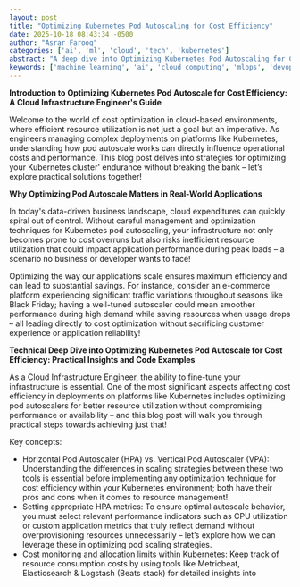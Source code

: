 ```yaml
---
layout: post
title: "Optimizing Kubernetes Pod Autoscaling for Cost Efficiency"
date: 2025-10-18 08:43:34 -0500
author: "Asrar Farooq"
categories: ['ai', 'ml', 'cloud', 'tech', 'kubernetes']
abstract: "A deep dive into Optimizing Kubernetes Pod Autoscaling for Cost Efficiency"
keywords: ['machine learning', 'ai', 'cloud computing', 'mlops', 'devops', 'automation', 'infrastructure', 'kubernetes', 'optimizing', 'autoscaling']
---
```


**Introduction to Optimizing Kubernetes Pod Autoscale for Cost Efficiency: A Cloud Infrastructure Engineer's Guide**

Welcome to the world of cost optimization in cloud-based environments, where efficient resource utilization is not just a goal but an imperative. As engineers managing complex deployments on platforms like Kubernetes, understanding how pod autoscale works can directly influence operational costs and performance. This blog post delves into strategies for optimizing your Kubernetes cluster' endurance without breaking the bank – let’s explore practical solutions together!

**Why Optimizing Pod Autoscale Matters in Real-World Applications**

In today's data-driven business landscape, cloud expenditures can quickly spiral out of control. Without careful management and optimization techniques for Kubernetes pod autoscaling, your infrastructure not only becomes prone to cost overruns but also risks inefficient resource utilization that could impact application performance during peak loads – a scenario no business or developer wants to face!

Optimizing the way our applications scale ensures maximum efficiency and can lead to substantial savings. For instance, consider an e-commerce platform experiencing significant traffic variations throughout seasons like Black Friday; having a well-tuned autoscaler could mean smoother performance during high demand while saving resources when usage drops – all leading directly to cost optimization without sacrificing customer experience or application reliability!

**Technical Deep Dive into Optimizing Kubernetes Pod Autoscale for Cost Efficiency: Practical Insights and Code Examples**

As a Cloud Infrastructure Engineer, the ability to fine-tune your infrastructure is essential. One of the most significant aspects affecting cost efficiency in deployments on platforms like Kubernetes includes optimizing pod autoscalers for better resource utilization without compromising performance or availability – and this blog post will walk you through practical steps towards achieving just that!

Key concepts: 
- Horizontal Pod Autoscaler (HPA) vs. Vertical Pod Autoscaler (VPA): Understanding the differences in scaling strategies between these two tools is essential before implementing any optimization technique for cost efficiency within your Kubernetes environment; both have their pros and cons when it comes to resource management!
- Setting appropriate HPA metrics: To ensure optimal autoscale behavior, you must select relevant performance indicators such as CPU utilization or custom application metrics that truly reflect demand without overprovisioning resources unnecessarily – let’s explore how we can leverage these in optimizing pod scaling strategies.
- Cost monitoring and allocation limits within Kubernetes: Keep track of resource consumption costs by using tools like Metricbeat, Elasticsearch & Logstash (Beats stack) for detailed insights into
